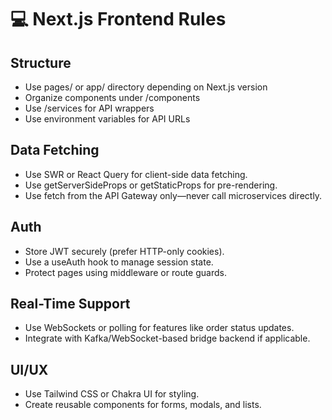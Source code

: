 # 💻 Next.js Frontend Rules

## Structure
- Use pages/ or app/ directory depending on Next.js version
- Organize components under /components
- Use /services for API wrappers
- Use environment variables for API URLs

## Data Fetching
- Use SWR or React Query for client-side data fetching.
- Use getServerSideProps or getStaticProps for pre-rendering.
- Use fetch from the API Gateway only—never call microservices directly.

## Auth
- Store JWT securely (prefer HTTP-only cookies).
- Use a useAuth hook to manage session state.
- Protect pages using middleware or route guards.

## Real-Time Support
- Use WebSockets or polling for features like order status updates.
- Integrate with Kafka/WebSocket-based bridge backend if applicable.

## UI/UX
- Use Tailwind CSS or Chakra UI for styling.
- Create reusable components for forms, modals, and lists.
